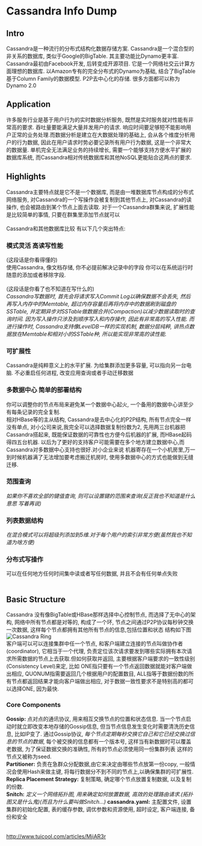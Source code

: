# Cassandra Info Dump
## Intro
Cassandra是一种流行的分布式结构化数据存储方案. Cassandra是一个混合型的非关系的数据库, 类似于Google的BigTable. 其主要功能比Dynamo更丰富. Cassandra最初由Facebook开发, 后转变成开源项目. 它是一个网络社交云计算方面理想的数据库. 以Amazon专有的完全分布式的Dynamo为基础, 结合了BigTable基于Column Family的数据模型. P2P去中心化的存储. 很多方面都可以称为Dynamo 2.0
<br>
## Application
许多服务行业是基于用户行为的实时数据分析服务, 既然是实时服务就对性能有非常高的要求. 吞吐量要能满足大量并发用户的请求. 响应时间要足够短不能影响用户正常的业务处理.而数据分析是建立在大数据处理的基础上, 会从各个维度分析用户的行为数据, 因此在用户请求时势必要记录所有用户行为数据, 这是一个非常大的数据量. 单机完全无法满足业务的持续增长, 需要一个能够支持方便水平扩展的数据库系统, 而Cassandra相对传统数据库和其他NoSQL更能贴合这两点的要求.
## Highlights
Cassandra主要特点就是它不是一个数据库, 而是由一堆数据库节点构成的分布式网络服务, 对Cassandra的一个写操作会被复制到其他节点上, 对Cassandra的读操作, 也会被路由到某个节点上面去读取. 对于一个Cassandra群集来说, 扩展性能是比较简单的事情, 只要在群集里添加节点就可以
<br>
<br>Cassandra和其他数据库比较 有以下几个突出特点:
### 模式灵活 高读写性能
(这段话是你看得懂的)
<br>
使用Cassandra, 像文档存储, 你不必提前解决记录中的字段 你可以在系统运行时随意的添加或者移除字段.
<br>
<br>
(这段话是你看了也不知道在写什么的)
<br>
_Cassandra写数据时, 首先会将请求写入Commit Log以确保数据不会丢失, 然后再写入内存中的Memtable, 超过内存容量后再将内存中的数据刷到磁盘的SSTable, 并定期异步对SSTable做数据合并(Compaction)以减少数据读取时的查询时间. 因为写入操作只涉及到顺序写入和内存操作, 因此有非常高的写入性能. 而进行操作时, Cassandra支持像LevelDB一样的实现机制, 数据分层纯粹, 讲热点数据放在Memtable和相对小的SSTable种, 所以能实现非常高的读性能._
<br>
### 可扩展性
Cassandra是纯粹意义上的水平扩展. 为给集群添加更多容量, 可以指向另一台电脑. 不必重启任何进程, 改变应用查询或者手动迁移数据
<br>
### 多数据中心 简单的部署结构
你可以调整你的节点布局来避免某一个数据中心起火, 一个备用的数据中心讲至少有每条记录的完全复制.
<br>
相对HBase等的主从结构, Cassandra是去中心化的P2P结构, 所有节点完全一样没有单点, 对小公司来说,我完全可以选择数据复制份数为2, 先用两三台机器把Cassandra搭起来, 既能保证数据的可靠性也方便今后机器的扩展, 而HBase起码得四五台机器. 以后为了更好的支持客户可能需要在多个地方建立数据中心,而Cassandra对多数据中心支持也很好.对小企业来说 机器寄存在一个小机房里,万一到时候机器满了无法增加要考虑搬迁机房时, 使用多数据中心的方式也能做到无缝迁移.
<br>
### 范围查询
_如果你不喜欢全部的键值查询, 则可以设置键的范围来查询(反正我也不知道是什么意思 写着再说)_
<br>
### 列表数据结构
_在混合模式可以将超级列添加到5维.对于每个用户的索引非常方便(虽然我也不知道为啥方便)_
<br>
### 分布式写操作
可以在任何地方任何时间集中读或者写任何数据, 并且不会有任何单点失败
<br>
<br>
## Basic Structure
Cassandra 没有像BigTable或HBase那样选择中心控制节点, 而选择了无中心的架构, 网络中所有节点都是对等的, 构成了一个环, 节点之间通过P2P协议每秒钟交换一次数据, 这样每个节点都拥有其他所有节点的信息,包括位置和状态 结构如下图
<br>
![Cassandra Ring](http://img2.tuicool.com/fauqimF.png!web)
<br>
客户端可以可以连接集群中任一个节点, 和客户端建立连接的节点叫做协作者(coordinator), 它相当于一个代理, 负责定位该次请求要发到哪些实际拥有本次请求所需数据的节点上去获取.但如何获取并返回, 主要根据客户端要求的一致性级别(Consistency Level)来定, 比如 ONE指只要有一个节点返回数据就能对客户端做出相应, QUONUM指需要返回几个根据用户的配置数目, ALL指等于数据份数的所有节点都返回结果才能向客户端做出相应, 对于数据一致性要求不是特别高的都可以选择ONE, 因为最快.

### Core Components
__Gossip:__ 点对点的通讯协议, 用来相互交换节点的位置和状态信息. 当一个节点启动时就立即改变本地存储的Gossip信息, 但当节点信息发生变化时需要清洗历史信息, 比如IP变了. 通过Gossip协议, _每个节点定期每秒交换它自己和它已经交换过信息的节点的数据_, 每个被交换的信息都有一个版本号, 这样当有新数据时可以覆盖老数据, 为了保证数据交换的准确性, 所有的节点必须使用同一份集群列表 这样的节点又被称为seed.
<br>
__Partitioner:__ 负责在急群众分配数据,由它来决定由哪些节点放第一份copy, 一般情况会使用Hash来做主键, 将每行数据分不到不同的节点上,以确保集群的可扩展性.
<br>
__Replica Placement Strategy:__ 复制策略, 确定哪个节点放置复制数据, 以及复制的份数.
<br>
__Snitch:__ _定义一个网络拓扑图, 用来确定如何放置数据, 高效的处理路由请求.(拓扑图又是什么鬼)(而且为什么要叫做Snitch...)_
__cassandra.yaml:__ 主配置文件, 设置集群的初始化配置, 表的缓存参数, 调优参数和资源使用, 超时设定, 客户端连接, 备份和安全
<br>
<br>
<br>
http://www.tuicool.com/articles/MjiAR3r







